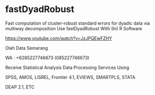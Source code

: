 # fastDyadRobust
Fast computation of cluster-robust standard errors for dyadic data via multiway decomposition Use fastDyadRobust With (In) R Software

https://www.youtube.com/watch?v=JzJPQEwFZHY

Olah Data Semarang

WA : +6285227746673 (085227746673)

Receive Statistical Analysis Data Processing Services Using

SPSS, AMOS, LISREL, Frontier 4.1, EVIEWS, SMARTPLS, STATA

DEAP 2.1, ETC
